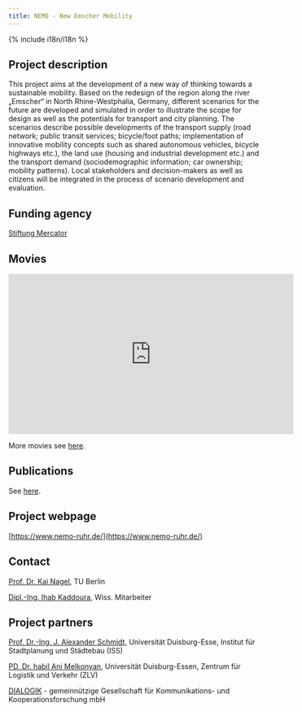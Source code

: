 ```yaml
---
title: NEMO - New Emscher Mobility
---
```


{% include i18n/i18n %}

<div class="invert-images" markdown=1>

## Project description

This project aims at the development of a new way of thinking towards a sustainable mobility. Based on the redesign of the region along the river „Emscher“ in North Rhine-Westphalia, Germany, different scenarios for the future are developed and simulated in order to illustrate the scope for design as well as the potentials for transport and city planning. The scenarios describe possible developments of the transport supply (road network; public transit services; bicycle/foot paths; implementation of innovative mobility concepts such as shared autonomous vehicles, bicycle highways etc.), the land use (housing and industrial development etc.) and the transport demand (sociodemographic information; car ownership; mobility patterns). Local stakeholders and decision-makers as well as citizens will be integrated in the process of scenario development and evaluation.

## Funding agency

[Stiftung Mercator](https://www.stiftung-mercator.de/en/project/new-emscher-mobility-nemo/)

## Movies

<iframe width="560" height="315" src="https://www.youtube.com/embed/PZyjHqFEnds" frameborder="0" allow="accelerometer; autoplay; encrypted-media; gyroscope; picture-in-picture" allowfullscreen="" data-ruffle-polyfilled=""></iframe>

More movies see [here](http://svn.vsp.tu-berlin.de/repos/public-svn/matsim/movies/ruhrgebiet_nemo/).

## Publications

See [here](https://vsp.berlin/publications/?tags=mercator-nemo).

## Project webpage

[https://www.nemo-ruhr.de/](https://www.nemo-ruhr.de/)

## Contact

[Prof. Dr. Kai Nagel](https://www.tu.berlin/vsp/team), TU Berlin

[Dipl.-Ing. Ihab Kaddoura](https://www.tu.berlin/vsp/team), Wiss. Mitarbeiter

## Project partners

[Prof. Dr.-Ing. J. Alexander Schmidt,](https://www.uni-due.de/zlv/portrait/schmidt.php) Universität Duisburg-Esse, Institut für Stadtplanung und Städtebau (ISS)

[PD. Dr. habil Ani Melkonyan](https://www.uni-due.de/zlv/melkonyan-ani.php), Universität Duisburg-Essen, Zentrum für Logistik und Verkehr (ZLV)

[DIALOGIK](http://www.dialogik-expert.de/) - gemeinnützige Gesellschaft für Kommunikations- und Kooperationsforschung mbH
